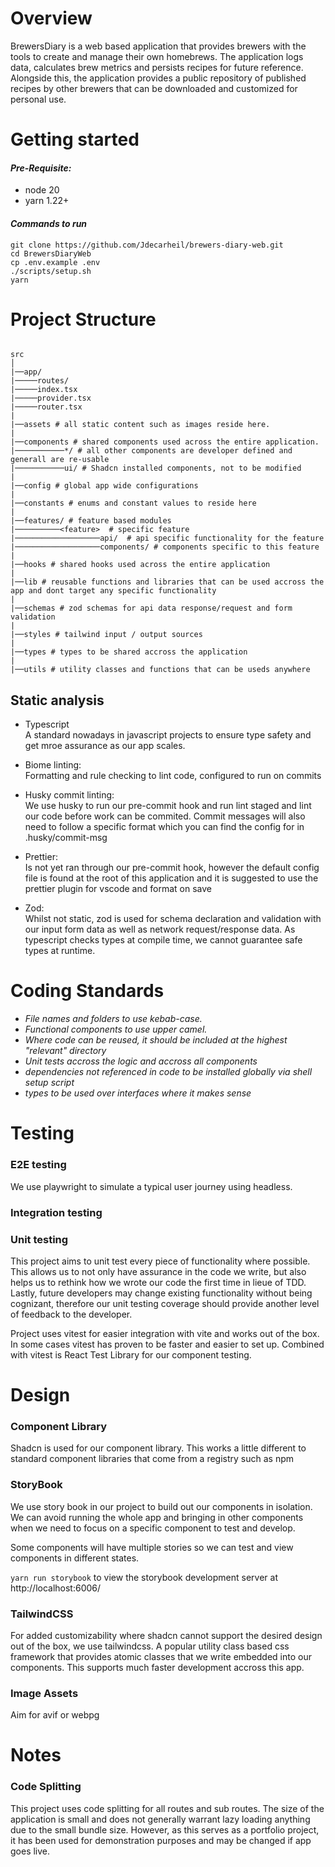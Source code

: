 # **Overview**

BrewersDiary is a web based application that provides brewers with the tools to create and manage their own homebrews. The application logs data, calculates brew metrics and persists recipes for future reference. Alongside this, the application provides a public repository of published recipes by other brewers that can be downloaded and customized for personal use.

# **Getting started**

#### _Pre-Requisite:_

- node 20
- yarn 1.22+

#### _Commands to run_

```
git clone https://github.com/Jdecarheil/brewers-diary-web.git
cd BrewersDiaryWeb
cp .env.example .env
./scripts/setup.sh
yarn
```

# **Project Structure**

```

src
│
|──app/
|─────routes/
|─────index.tsx
|─────provider.tsx
|─────router.tsx
|
|──assets # all static content such as images reside here.
|
|──components # shared components used across the entire application.
|───────────*/ # all other components are developer defined and generall are re-usable
|───────────ui/ # Shadcn installed components, not to be modified
|
|──config # global app wide configurations
|
|──constants # enums and constant values to reside here
|
|──features/ # feature based modules
|──────────<feature>  # specific feature
|───────────────────api/  # api specific functionality for the feature
|───────────────────components/ # components specific to this feature
|
|──hooks # shared hooks used across the entire application
|
|──lib # reusable functions and libraries that can be used accross the app and dont target any specific functionality
|
|──schemas # zod schemas for api data response/request and form validation
|
|──styles # tailwind input / output sources
|
|──types # types to be shared accross the application
|
|──utils # utility classes and functions that can be useds anywhere
```

## Static analysis

- Typescript\
  A standard nowadays in javascript projects to ensure type safety and get mroe assurance as our app scales.

- Biome linting:\
  Formatting and rule checking to lint code, configured to run on commits

- Husky commit linting:\
  We use husky to run our pre-commit hook and run lint staged and lint our code before work can be commited. Commit messages will also need to follow a specific format which you can find the config for in .husky/commit-msg

- Prettier:\
  Is not yet ran through our pre-commit hook, however the default config file is found at the root of this application and it is suggested to use the prettier plugin for vscode and format on save

- Zod:\
  Whilst not static, zod is used for schema declaration and validation with our input form data as well as network request/response data. As typescript checks types at compile time, we cannot guarantee safe types at runtime.

# **Coding Standards**

- _File names and folders to use kebab-case._
- _Functional components to use upper camel._
- _Where code can be reused, it should be included at the highest "relevant" directory_
- _Unit tests accross the logic and accross all components_
- _dependencies not referenced in code to be installed globally via shell setup script_
- _types to be used over interfaces where it makes sense_

# Testing

### E2E testing

We use playwright to simulate a typical user journey using headless.

### Integration testing

### Unit testing

This project aims to unit test every piece of functionality where possible. This allows us to not only have assurance in the code we write, but also helps us to rethink how we wrote our code the first time in lieue of TDD. Lastly, future developers may change existing functionality without being cognizant, therefore our unit testing coverage should provide another level of feedback to the developer.

Project uses vitest for easier integration with vite and works out of the box. In some cases vitest has proven to be faster and easier to set up. Combined with vitest is React Test Library for our component testing.

# Design

### Component Library

Shadcn is used for our component library. This works a little different to standard component libraries that come from a registry such as npm

### StoryBook

We use story book in our project to build out our components in isolation. We can avoid running the whole app and bringing in other components when we need to focus on a specific component to test and develop.

Some components will have multiple stories so we can test and view components in different states.

`yarn run storybook` to view the storybook development server at http://localhost:6006/

### TailwindCSS

For added customizability where shadcn cannot support the desired design out of the box, we use tailwindcss. A popular utility class based css framework that provides atomic classes that we write embedded into our components. This supports much faster development accross this app.

### Image Assets

Aim for avif or webpg

# Notes

### Code Splitting

This project uses code splitting for all routes and sub routes. The size of the application is small and does not generally warrant lazy loading anything due to the small bundle size. However, as this serves as a portfolio project, it has been used for demonstration purposes and may be changed if app goes live.
